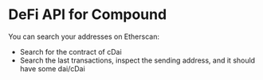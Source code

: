 # DeFi API for Compound




You can search your addresses on Etherscan:
* Search for the contract of cDai
* Search the last transactions, inspect the sending address, and it should have some dai/cDai


